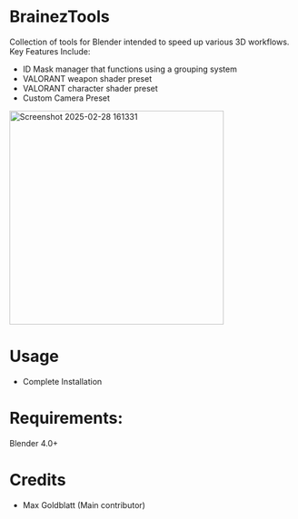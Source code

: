 # BrainezTools
Collection of tools for Blender intended to speed up various 3D workflows. 
Key Features Include:
- ID Mask manager that functions using a grouping system
- VALORANT weapon shader preset
- VALORANT character shader preset
- Custom Camera Preset
  
<img width="377" alt="Screenshot 2025-02-28 161331" src="https://github.com/user-attachments/assets/e5facff9-1172-40f7-9788-7814779bf30b" />

# Usage
 - Complete Installation

# Requirements:
Blender 4.0+

# Credits
 - Max Goldblatt (Main contributor)
